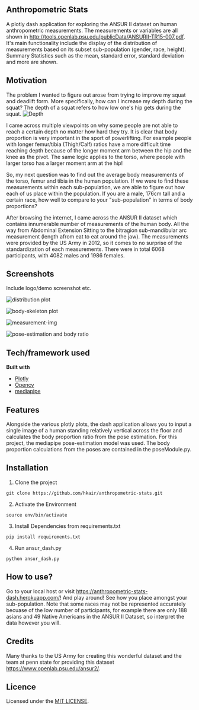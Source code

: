 ## Anthropometric Stats
A plotly dash application for exploring the ANSUR II dataset on human anthropometric measurements. The measurements or variables are all shown in http://tools.openlab.psu.edu/publicData/ANSURII-TR15-007.pdf.
It's main functionality include the display of the distribution of measurements based on its subset sub-population (gender, race, height). Summary Statistics
such as the mean, standard error, standard deviation and more are shown.

## Motivation
The problem I wanted to figure out arose from trying to improve my squat and deadlift form. More specifically, how can I increase my depth during the squat? The depth of 
a squat refers to how low one's hip gets during the squat.
![Depth](https://www.google.com/url?sa=i&url=https%3A%2F%2Fwww.youtube.com%2Fwatch%3Fv%3D7cWgc4q7pxg&psig=AOvVaw3yR0vZ1ktnK981Y91V6zLq&ust=1653162714628000&source=images&cd=vfe&ved=0CAwQjRxqFwoTCPDRkJXt7vcCFQAAAAAdAAAAABAD)

I came across multiple viewpoints on why some people are not able to reach a certain depth no matter how hard they try. It is clear that body proportion is very important
in the sport of powerlifting. For example people with longer femur/tibia (Thigh/Calf) ratios have a more difficult time reaching depth because of the longer moment arm
between the hip and the knee as the pivot. The same logic applies to the torso, where people with larger torso has a larger moment arm at the hip!

So, my next question was to find out the average body measurements of the torso, femur and tibia in the human population. If we were to find these measurements within
each sub-population, we are able to figure out how each of us place within the population. If you are a male, 176cm tall and a certain race, how well to compare to your "sub-population" in terms of body proportions? 

After browsing the internet, I came across the ANSUR II dataset which contains innumerable number of measurements of the human body. All the way from Abdominal Extension
Sitting to the bitragion sub-mandibular arc measurement (length afrom eat to eat around the jaw). The measurements were provided by the US Army in 2012, so it comes to no surprise
of the standardization of each measurements. There were in total 6068 participants, with 4082 males and 1986 females.

## Screenshots
Include logo/demo screenshot etc.

![distribution plot](https://imgur.com/tqsoNQj)

![body-skeleton plot](https://imgur.com/sICmsV7)

![measurement-img](https://imgur.com/dPvbeYE)

![pose-estimation and body ratio](https://imgur.com/oLg6vE0)

## Tech/framework used

<b>Built with</b>
- [Plotly]([https://plotly.com/dash/](https://plotly.com/dash/))
- [Opencv]([https://opencv.org/](https://opencv.org/))
- [mediapipe]([https://mediapipe.dev/](https://mediapipe.dev/))

## Features
Alongside the various plotly plots, the dash application allows you to input a single image of a human standing relatively vertical across the floor and calculates the body
proportion ratio from the pose estimation. For this project, the mediapipe pose-estimation model was used. The body proportion calculations from the poses are contained
in the poseModule.py. 

## Installation

1. Clone the project
``` 
git clone https://github.com/hkair/anthropometric-stats.git
```

2. Activate the Environment
```
source env/bin/activate
```

3. Install Dependencies from requirements.txt
```
pip install requirements.txt 
```

4. Run ansur_dash.py
``` 
python ansur_dash.py
```

## How to use?
Go to your local host or visit https://anthropometric-stats-dash.herokuapp.com/! And play around! See how you place amongst your sub-population.
Note that some races may not be represented accurately becuase of the low number of participants, for example there are only 188 asians and 49 Native Americans
in the ANSUR II Dataset, so interpret the data however you will. 

## Credits
Many thanks to the US Army for creating this wonderful dataset and the team at penn state for providing this dataset https://www.openlab.psu.edu/ansur2/.

## Licence

Licensed under the [MIT LICENSE](LICENSE).
